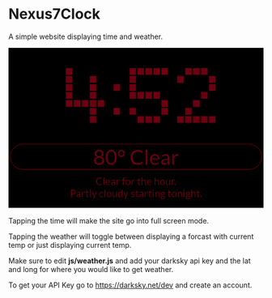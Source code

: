 # Nexus7Clock
A simple website displaying time and weather.


![alt=clock](https://github.com/buttonboy/Nexus7Clock/blob/master/clock/img/clock.png)




Tapping the time will make the site go into full screen mode.

Tapping the weather will toggle between displaying a forcast with current temp or just displaying current temp.

Make sure to edit <b>js/weather.js</b> and add your darksky api key and the lat and long for where you would like to get weather.

To get your API Key go to https://darksky.net/dev and create an account.
